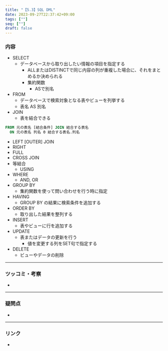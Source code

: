 ```yaml
---
title: "【5.3】SQL DML"
date: 2023-09-27T22:37:42+09:00
tags: [""]
seq: [""]
draft: false
---
```


### 内容
- SELECT
  - データベースから取り出したい情報の項目を指定する
    - ALLまたはDISTINCTで同じ内容の列が重複した場合に、それをまとめるか決められる
    - 集約関数
      - ASで別名
- FROM
  - データベースで検索対象となる表やビューを列挙する
  - 表名 AS 別名
- JOIN
  - 表を結合できる
```SQL
FROM 元の表名 [結合条件] JOIN 結合する表名
  ON 元の表名 列名 Θ 結合する表名.列名
```
  - LEFT [OUTER] JOIN
  - RIGHT
  - FULL
  - CROSS JOIN
  - 等結合
    - USING
- WHERE
  - AND, OR
- GROUP BY
  - 集約関数を使って問い合わせを行う時に指定
- HAVING
  - GROUP BY の結果に検索条件を追加する
- ORDER BY
  - 取り出した結果を整列する
- INSERT
  - 表やビューに行を追加する
- UPDATE
  - 表またはデータの更新を行う
    - 値を変更する列をSET句で指定する
- DELETE
  - ビューやデータの削除

---
### ツッコミ・考察
- 

---
### 疑問点
- 


---
### リンク
- 
